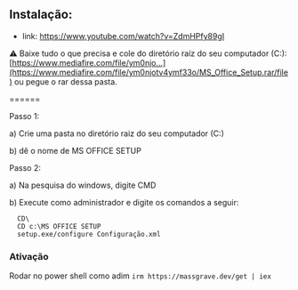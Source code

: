 ## Instalação: 
- link: https://www.youtube.com/watch?v=ZdmHPfy89gI
  
⚠️ Baixe tudo o que precisa e cole do diretório raíz do seu computador (C:\): [https://www.mediafire.com/file/ym0njo...](https://www.mediafire.com/file/ym0njotv4ymf33o/MS_Office_Setup.rar/file) ou pegue o rar dessa pasta.

======

Passo 1: 

  a) Crie uma pasta no diretório raiz do seu computador (C:\) 
  
  b) dê o nome de MS OFFICE SETUP

Passo 2: 

  a) Na pesquisa do windows, digite CMD
   
  b) Execute como administrador e digite os comandos a seguir:
   ```
     CD\
     CD c:\MS OFFICE SETUP
     setup.exe/configure Configuração.xml
   ```
### Ativação 

Rodar no power shell como adim ```irm https://massgrave.dev/get | iex```
